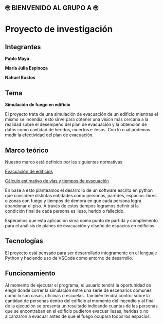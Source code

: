 ## 🤓 BIENVENIDO AL GRUPO A 🤓

# Proyecto de investigación

## Integrantes

**Pablo Maya**

**María Julia Espinoza**

**Nahuel Bustos**

## Tema

**Simulación de fuego en edificio**

El proyecto trata de una simulación de evacuación de un edificio mientras el mismo se incendia, esto sirve para obtener una visión más cercana a la realidad sobre el desempeño del plan de evacuación y la obtención de datos como cantidad de heridos, muertos e ilesos.
Con lo cual podemos medir la efectividad del plan de evacuación.

## Marco teórico

Nuestro marco está definido por las siguientes normativas:

[Evacuación de edificios](https://www.insst.es/documents/94886/326853/ntp_046.pdf/b9d7dd31-9758-42a1-8c8c-55daa88295f2)

[Cálculo estimativo de vías y tiempos de evacuación](https://www.cso.go.cr/legislacion/notas_tecnicas_preventivas_insht/NTP%20436%20-%20Calculo%20estimativo%20de%20vias%20y%20tiempos%20de%20evacuacion.pdf)

En base a esto planteamos el desarrollo de un software escrito en python que considere distintas entidades como personas, paredes, espacios libres o zonas con fuego y tiempos de demora en que cada persona logra abandonar el piso. A través de estos tiempos logramos definir si la condición final de cada persona es ileso, herido o fallecido.

Esperamos que esta aplicación sirva como punto de partida y complemento para el análisis de planes de evacuación y diseño de espacios en edificios.

## Tecnologías

El proyecto está pensado para ser desarrollado íntegramente en el lenguaje Python y haciendo uso de VSCode como entorno de desarrollo.

## Funcionamiento

Al momento de ejecutar el programa, el usuario tendrá la oportunidad de elegir donde correr la simulación entre una serie de escenarios comunes como lo son casas, oficinas o escuelas. También tendrá control sobre la cantidad de personas dentro del edificio al momento del incendio y al final de la ejecución se presenta un resultado indicando cuantas de las personas que se encontraban en el edificio pudieron evacuar ilesas, heridas o no alcanzaron a evacuar antes de que el fuego ocupara todos los espacios.
